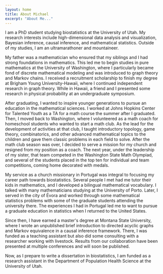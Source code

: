 ```yaml
---
layout: home
title: About Michael
excerpt: "About Me..."
---
```


I am a PhD student studying biostatistics at the University of Utah. My research interests include high-dimensional data analysis and visualization, Bayesian inference, causal inference, and mathematical statistics. Outside of my studies, I am an ultramarathoner and mountaineer.

My father was a mathematician who ensured that my siblings and I had strong foundations in mathematics. This led me to begin studies in pure mathematics at the University of Washington, where I particularly became fond of discrete mathematical modeling and was introduced to graph theory and Markov chains. I received a recruitment scholarship to finish my degree at Brigham Young University-Hawaii, where I continued independent research in graph theory. While in Hawaii, a friend and I presented some research in physical probability at an undergraduate symposium.

After graduating, I wanted to inspire younger generations to pursue an education in the mathematical sciences. I worked at Johns Hopkins Center for Talented Youth as a TA for a math course the summer after I graduated. Then, I moved back to Washington, where I volunteered as a math coach for homeschool students who wanted to start a math club. As the lead for the development of activities at that club, I taught introductory topology, game theory, combinatorics, and other advanced mathematical topics to the children and gave them classic problems in each field to solve. After the math club season was over, I decided to serve a mission for my church and resigned from my position as a coach. The next year, under the leadership of my sister, that team competed in the Washington State Math Olympiad, and several of the students placed in the top ten for individual and team competitions, coming home decorated with medals.

My service as a church missionary in Portugal was integral to focusing my career path towards biostatistics. Several people I met had me tutor their kids in mathematics, and I developed a bilingual mathematical vocabulary. I talked with many mathematicians studying at the University of Porto. Later, I served in the city of Évora and worked through some mathematical statistics problems with some of the graduate students attending the university there. The experiences I had in Portugal led me to want to pursue a graduate education in statistics when I returned to the United States.

Since then, I have earned a master's degree at Montana State University, where I wrote an unpublished brief introduction to directed acyclic graphs and Markov equivalence in a causal inference framework. There, I was funded as a teaching assistant but also did some consulting with a researcher working with livestock. Results from our collaboration have been presented at multiple conferences and will soon be published.

Now, as I prepare to write a dissertation in biostatistics, I am funded as a research assistant in the Department of Population Health Science at the University of Utah.
